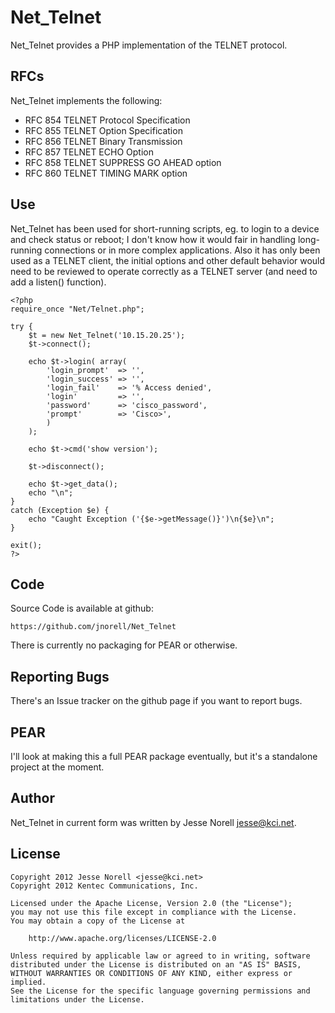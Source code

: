 Net_Telnet
==========

Net_Telnet provides a PHP implementation of the TELNET protocol.

RFCs
----

Net_Telnet implements the following:

* RFC 854  TELNET Protocol Specification
* RFC 855  TELNET Option Specification
* RFC 856  TELNET Binary Transmission
* RFC 857  TELNET ECHO Option
* RFC 858  TELNET SUPPRESS GO AHEAD option
* RFC 860  TELNET TIMING MARK option

Use
---

Net_Telnet has been used for short-running scripts, eg. to login to a device
and check status or reboot; I don't know how it would fair in handling
long-running connections or in more complex applications.  Also it has only
been used as a TELNET client, the initial options and other default behavior
would need to be reviewed to operate correctly as a TELNET server (and need to
add a listen() function).

    <?php
    require_once "Net/Telnet.php";

    try {
        $t = new Net_Telnet('10.15.20.25');
        $t->connect();

        echo $t->login( array(
            'login_prompt'  => '',
            'login_success' => '',
            'login_fail'    => '% Access denied',
            'login'         => '',
            'password'      => 'cisco_password',
            'prompt'        => 'Cisco>',
            )
        );

        echo $t->cmd('show version');

        $t->disconnect();

        echo $t->get_data();
        echo "\n";
    }
    catch (Exception $e) {
        echo "Caught Exception ('{$e->getMessage()}')\n{$e}\n";
    }

    exit();
    ?>

Code
----

Source Code is available at github:

    https://github.com/jnorell/Net_Telnet

There is currently no packaging for PEAR or otherwise.

Reporting Bugs
--------------

There's an Issue tracker on the github page if you want to report bugs.

PEAR
-------

I'll look at making this a full PEAR package eventually,
but it's a standalone project at the moment.

Author
------

Net_Telnet in current form was written by Jesse Norell <jesse@kci.net>.

License
-------

    Copyright 2012 Jesse Norell <jesse@kci.net>
    Copyright 2012 Kentec Communications, Inc.

    Licensed under the Apache License, Version 2.0 (the "License");
    you may not use this file except in compliance with the License.
    You may obtain a copy of the License at

        http://www.apache.org/licenses/LICENSE-2.0

    Unless required by applicable law or agreed to in writing, software
    distributed under the License is distributed on an "AS IS" BASIS,
    WITHOUT WARRANTIES OR CONDITIONS OF ANY KIND, either express or implied.
    See the License for the specific language governing permissions and
    limitations under the License.

